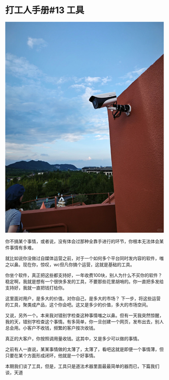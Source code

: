 # 打工人手册#13 工具

 ![](img/853c8df7-cdc1-40ce-8337-33bfcf728c41.jpg)
 
你不搞某个事情，或者说，没有体会过那种全靠手进行的环节，你根本无法体会某件事情有多难。

就比如说你没做过自媒体运营之前，对于一个如何多个平台同时发内容的软件，嗤之以鼻。现在你，惊叹，wc但凡你搞个运营，这就是基础的工具。

你坐个软件，真正把这些都支持好，一年收费100块，别人为什么不买你的软件？
稳定啊，我就是想有一个很快多发的工具，不要那些花里胡哨的。你一直把多发给支持好，我就一直把钱打给你。

这里面对用户，是多大的价值。对你自己，是多大的市场？
下一步，将这些运营的工具，聚类成产品，这个你会吧。这又是多少的价值，多大的市场空间。

又说，另外一个。本来我对错别字检查这种事情嗤之以鼻。但有一天我突然惊醒，我的天，错别字检查这个事情。有多简单，你一旦创建一个网页，发布出去，别人总会用。小客户不收钱，频繁的客户按次收钱。

真正的大客户，你按照调用量收钱。这其中，又是多少可以做的事情。

之前有人一直说，某某事情做的太薄了，太薄了，看吧这就是即便一个事情薄，但只要在某个方面形成闭环，他就是一个好事情。

本期我们谈了工具，但是，工具只是道法术器里面最最简单的器而已，下篇我们谈，天道